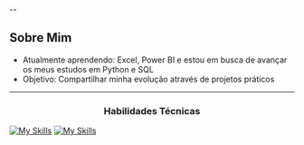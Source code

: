 
--

##  Sobre Mim
-  Atualmente aprendendo: Excel, Power BI e estou em busca de avançar os meus estudos em Python e SQL
-  Objetivo: Compartilhar minha evolução através de projetos práticos

---
  <!-- Ou para títulos -->
<h3 align="center">Habilidades Técnicas</h3>


   
[![My Skills](https://skillicons.dev/icons?i=aws,azure,figma,html,css,git,github,kali,py,linux&perline=3)](https://skillicons.dev)
[![My Skills](https://skillicons.dev/icons?i=sklearn,mysql,matlab,kali,tensorflow,vscode,&perline=3)](https://skillicons.dev)
 
  





